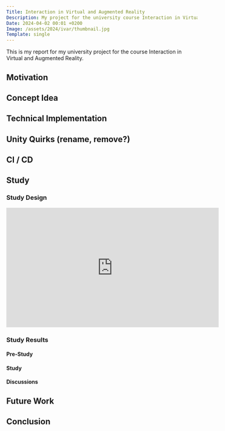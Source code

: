 ```yaml
---
Title: Interaction in Virtual and Augmented Reality
Description: My project for the university course Interaction in Virtual and Augmented Reality.
Date: 2024-04-02 00:01 +0200
Image: /assets/2024/ivar/thumbnail.jpg
Template: single
---
```


This is my report for my university project for the course Interaction in Virtual and Augmented Reality.


## Motivation


## Concept Idea


## Technical Implementation


## Unity Quirks (rename, remove?)


## CI / CD


## Study


### Study Design



<iframe width="560" height="315" src="https://www.youtube-nocookie.com/embed/WJ9H1r-tjjA?si=LRXK7RNcCNR2oxgA" title="YouTube video player" frameborder="0" allow="accelerometer; autoplay; clipboard-write; encrypted-media; gyroscope; picture-in-picture; web-share" referrerpolicy="strict-origin-when-cross-origin" allowfullscreen></iframe>

### Study Results

#### Pre-Study


#### Study


#### Discussions


## Future Work


## Conclusion
